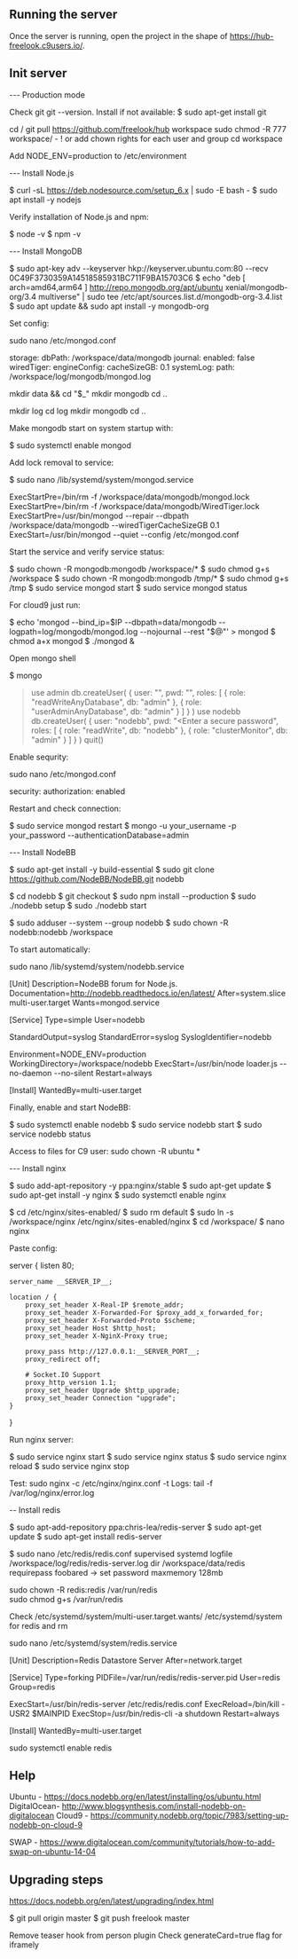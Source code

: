 
## Running the server

Once the server is running, open the project in the shape of https://hub-freelook.c9users.io/.

## Init server

--- Production mode

Check git git --version. Install if not available:
$ sudo apt-get install git

cd /
git pull https://github.com/freelook/hub workspace
sudo chmod -R 777 workspace/ - ! or add chown rights for each user and group
cd workspace

Add NODE_ENV=production to /etc/environment

--- Install Node.js

$ curl -sL https://deb.nodesource.com/setup_6.x | sudo -E bash -
$ sudo apt install -y nodejs

Verify installation of Node.js and npm:

$ node -v
$ npm -v

--- Install MongoDB

$ sudo apt-key adv --keyserver hkp://keyserver.ubuntu.com:80 --recv 0C49F3730359A14518585931BC711F9BA15703C6
$ echo "deb [ arch=amd64,arm64 ] http://repo.mongodb.org/apt/ubuntu xenial/mongodb-org/3.4 multiverse" | sudo tee /etc/apt/sources.list.d/mongodb-org-3.4.list
$ sudo apt update && sudo apt install -y mongodb-org

Set config:

sudo nano /etc/mongod.conf 

storage:
  dbPath: /workspace/data/mongodb
journal:
  enabled: false
wiredTiger:
  engineConfig:
    cacheSizeGB: 0.1
systemLog:
  path: /workspace/log/mongodb/mongod.log
  
mkdir data && cd "$_"
mkdir mongodb
cd ..

mkdir log
cd log
mkdir mongodb
cd ..

Make mongodb start on system startup with:

$ sudo systemctl enable mongod

Add lock removal to service:

$ sudo nano /lib/systemd/system/mongod.service

ExecStartPre=/bin/rm -f /workspace/data/mongodb/mongod.lock
ExecStartPre=/bin/rm -f /workspace/data/mongodb/WiredTiger.lock
ExecStartPre=/usr/bin/mongod --repair --dbpath /workspace/data/mongodb --wiredTigerCacheSizeGB 0.1
ExecStart=/usr/bin/mongod --quiet --config /etc/mongod.conf

Start the service and verify service status:

$ sudo chown -R mongodb:mongodb /workspace/*
$ sudo chmod g+s /workspace
$ sudo chown -R mongodb:mongodb /tmp/*
$ sudo chmod g+s /tmp
$ sudo service mongod start
$ sudo service mongod status

For cloud9 just run:

$ echo 'mongod --bind_ip=$IP --dbpath=data/mongodb --logpath=log/mongodb/mongod.log --nojournal --rest "$@"' > mongod
$ chmod a+x mongod
$ ./mongod &

Open mongo shell

$ mongo
> use admin
> db.createUser( { user: "<Enter a username>", pwd: "<Enter a secure password>", roles: [ { role: "readWriteAnyDatabase", db: "admin" }, { role: "userAdminAnyDatabase", db: "admin" } ] } )
> use nodebb
> db.createUser( { user: "nodebb", pwd: "<Enter a secure password", roles: [ { role: "readWrite", db: "nodebb" }, { role: "clusterMonitor", db: "admin" } ] } )
> quit()

Enable sequrity:

sudo nano /etc/mongod.conf

security:
  authorization: enabled
  
Restart and check connection:

$ sudo service mongod restart
$ mongo -u your_username -p your_password --authenticationDatabase=admin

--- Install NodeBB

$ sudo apt-get install -y build-essential
$ sudo git clone https://github.com/NodeBB/NodeBB.git nodebb

$ cd nodebb
$ git checkout <tag>
$ sudo npm install --production
$ sudo ./nodebb setup
$ sudo ./nodebb start

$ sudo adduser --system --group nodebb
$ sudo chown -R nodebb:nodebb /workspace

To start automatically:

sudo nano /lib/systemd/system/nodebb.service

[Unit]
Description=NodeBB forum for Node.js.
Documentation=http://nodebb.readthedocs.io/en/latest/
After=system.slice multi-user.target
Wants=mongod.service

[Service]
Type=simple
User=nodebb

StandardOutput=syslog
StandardError=syslog
SyslogIdentifier=nodebb

Environment=NODE_ENV=production
WorkingDirectory=/workspace/nodebb
ExecStart=/usr/bin/node loader.js --no-daemon --no-silent
Restart=always

[Install]
WantedBy=multi-user.target

Finally, enable and start NodeBB:

$ sudo systemctl enable nodebb
$ sudo service nodebb start
$ sudo service nodebb status

Access to files for C9 user: sudo chown -R ubuntu *

--- Install nginx

$ sudo add-apt-repository -y ppa:nginx/stable
$ sudo apt-get update
$ sudo apt-get install -y nginx
$ sudo systemctl enable nginx

$ cd /etc/nginx/sites-enabled/
$ sudo rm default
$ sudo ln -s /workspace/nginx /etc/nginx/sites-enabled/nginx
$ cd /workspace/
$ nano nginx

Paste config:

server {
    listen 80;

    server_name __SERVER_IP__;

    location / {
        proxy_set_header X-Real-IP $remote_addr;
        proxy_set_header X-Forwarded-For $proxy_add_x_forwarded_for;
        proxy_set_header X-Forwarded-Proto $scheme;
        proxy_set_header Host $http_host;
        proxy_set_header X-NginX-Proxy true;

        proxy_pass http://127.0.0.1:__SERVER_PORT__;
        proxy_redirect off;

        # Socket.IO Support
        proxy_http_version 1.1;
        proxy_set_header Upgrade $http_upgrade;
        proxy_set_header Connection "upgrade";
    }
}

Run nginx server:

$ sudo service nginx start
$ sudo service nginx status
$ sudo service nginx reload
$ sudo service nginx stop

Test:
sudo nginx -c /etc/nginx/nginx.conf -t
Logs:
tail -f /var/log/nginx/error.log

-- Install redis

$ sudo apt-add-repository ppa:chris-lea/redis-server
$ sudo apt-get update
$ sudo apt-get install redis-server

$ sudo nano /etc/redis/redis.conf 
supervised systemd
logfile /workspace/log/redis/redis-server.log
dir /workspace/data/redis
requirepass foobared -> set password
maxmemory 128mb

sudo chown -R redis:redis /var/run/redis  
sudo chmod g+s /var/run/redis

Check /etc/systemd/system/multi-user.target.wants/
      /etc/systemd/system for redis and rm

sudo nano /etc/systemd/system/redis.service

[Unit]
Description=Redis Datastore Server
After=network.target

[Service]
Type=forking
PIDFile=/var/run/redis/redis-server.pid
User=redis
Group=redis

ExecStart=/usr/bin/redis-server /etc/redis/redis.conf
ExecReload=/bin/kill -USR2 $MAINPID
ExecStop=/usr/bin/redis-cli -a <pass> shutdown
Restart=always

[Install]
WantedBy=multi-user.target

sudo systemctl enable redis

## Help

Ubuntu - https://docs.nodebb.org/en/latest/installing/os/ubuntu.html
DigitalOcean- http://www.blogsynthesis.com/install-nodebb-on-digitalocean
Cloud9 - https://community.nodebb.org/topic/7983/setting-up-nodebb-on-cloud-9

SWAP - https://www.digitalocean.com/community/tutorials/how-to-add-swap-on-ubuntu-14-04

## Upgrading steps

https://docs.nodebb.org/en/latest/upgrading/index.html

$ git pull origin master
$ git push freelook master

Remove teaser hook from person plugin
Check generateCard=true flag for iframely